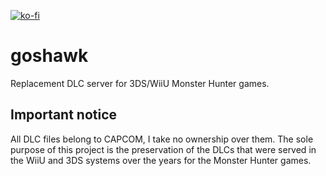 [![ko-fi](https://www.ko-fi.com/img/githubbutton_sm.svg)](https://ko-fi.com/R6R21LO82)

# goshawk
Replacement DLC server for 3DS/WiiU Monster Hunter games. 

## Important notice
All DLC files belong to CAPCOM, I take no ownership over them. The sole purpose of this project is the preservation of the DLCs that were served in the WiiU and 3DS systems over the years for the Monster Hunter games.
